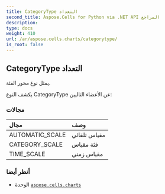 ```yaml
---
title: CategoryType التعداد
second_title: Aspose.Cells for Python via .NET API المراجع
description:
type: docs
weight: 410
url: /ar/aspose.cells.charts/categorytype/
is_root: false
---
```

##  CategoryType التعداد
يمثل نوع محور الفئة.



يكشف النوع CategoryType عن الأعضاء التاليين:

###  مجالات
| مجال| وصف|
| :- | :- |
| AUTOMATIC_SCALE | مقياس تلقائي|
| CATEGORY_SCALE | فئة مقياس|
| TIME_SCALE | مقياس زمني|



###  أنظر أيضا
* الوحدة [`aspose.cells.charts`](..)
